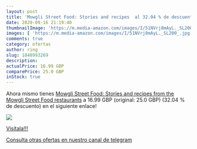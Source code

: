 ```yaml
---
layout: post
title: 'Mowgli Street Food: Stories and recipes  al 32.04 % de descuento'
date: 2020-09-16 21:19:40
thumbnailImage: 'https://m.media-amazon.com/images/I/51NVrj8mAyL._SL200_.jpg'
images: [ 'https://m.media-amazon.com/images/I/51NVrj8mAyL._SL200_.jpg' ]
comments: true
category: ofertas
author: ring
slug: 1848993269
description:
actualPrice: 16.99 GBP
comparePrice: 25.0 GBP
inStock: true
---
```


Ahora mismo tienes [Mowgli Street Food: Stories and recipes from the Mowgli Street Food restaurants](https://www.amazon.com/dp/1848993269/?tag=redken08-20) a 16.99 GBP (original: 25.0 GBP) (32.04 %  de descuento) en el siguiente enlace!

[![](https://m.media-amazon.com/images/I/51NVrj8mAyL._SL200_.jpg)](https://www.amazon.com/dp/1848993269/?tag=redken08-20)

[Visítala!!!](https://www.amazon.com/dp/1848993269/?tag=redken08-20)

[Consulta otras ofertas en nuestro canal de telegram](https://t.me/s/ofertas25)
